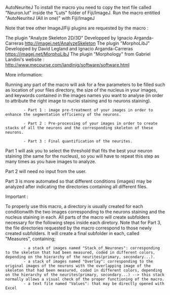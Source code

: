 AutoNeuriteJ
To install the macro you need to copy the text file called "Neuron.lut" inside the "Luts" folder of Fiji/ImageJ.
Run the macro entitled "AutoNeuriteJ (All in one)" with Fiji/ImageJ

Note that tree other ImageJ/Fiji plugins are requested by the macro :

The plugin "Analyze Skeleton 2D/3D"  Developped by Ignacio Arganda-Carreras http://imagej.net/AnalyzeSkeleton
The plugin "MorphoLibJ" Developped by David Legland and Ignacio Arganda-Carreras https://imagej.net/MorphoLibJ
The plugin "Morphology" from Gabriel Landini's website : http://www.mecourse.com/landinig/software/software.html

More information:

Running any part of the macro will ask for a few parameters to be filled such as location of your files directory, the size of the nucleus in your images, and keywords contained in the images names you want to analyse (in order to attribute the right image to nuclei staining and to neurons staining).

            - Part 1 : image pre-treatment of your images in order to enhance the segmentation efficiency of the neurons.

            - Part 2 : Pre-processing of your images in order to create stacks of all the neurons and the corresponding skeleton of these neurons.

            - Part 3 : Final quantification of the neurites.

Part 1 will ask you to select the threshold that fits the best your neuron staining (the same for the nucleus), so you will have to repeat this step as many times as you have images to analyze.

Part 2 will need no input from the user.

Part 3 is more automated so that different conditions (images) may be analyzed after indicating the directories containing all different files. 

Important :

To properly use this macro, a directory is usually created for each conditionwith  the two images corresponding to the neurons staining and  the nucleus staining in each.
All parts of the macro will create subfolders necessary for the following steps inside each diretory. 
Note that for Part 3, the file directories requested by the macro correspond to those newly created subfolders. It will create a final subfolder in each, called "Measures", containing;


            - a stack of images named "Stack_of_Neurones": corresponding to the skeleton that had been measured, coded in different colors, depending on the hierarchy of the neurites(primary, secondary...).
            - a stack of images named "Overlay": corresponding to the original images of the neurons with the overlapping image of the skeleton that had been measured, coded in different colors, depending on the hierarchy of the neurites(primary, secondary...) --> this stack normally allows a visual check of the proper functioning of the macro.
            - a text file named "Values": that may be directly opened with Excel 
